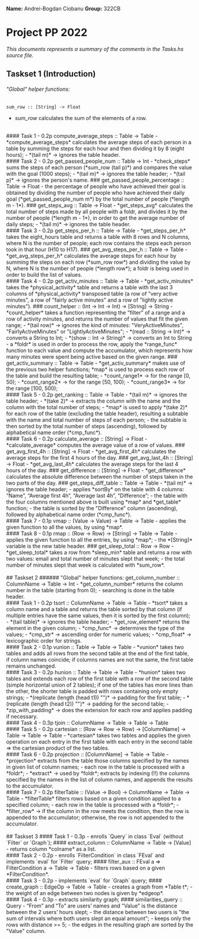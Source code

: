 **Name:** Andrei-Bogdan Ciobanu
**Group:** 322CB
<br>
# Project PP 2022
*This documents represents a summary of the comments in the Tasks.hs source file.*
<br>
## Taskset 1 (Introduction)
###### "Global" helper functions:
    sum_row :: [String] -> Float
- *sum_row* calculates the sum of the elements of a row.
<br>
#### Task 1 - 0.2p
    compute_average_steps :: Table -> Table
- *compute_average_steps* calculates the average steps of each person in a table by summing the steps for each hour and then dividing it by 8 (eight hours);
- *(tail m)* -> ignores the table header.
<br>
#### Task 2 - 0.2p
    get_passed_people_num :: Table -> Int
- *check_steps* sums the steps of each person (*sum_row (tail p)*) and compares the value with the goal (1000 steps);
- *(tail m)* -> ignores the table header;
- *(tail p)* -> ignores the person's name.
###
    get_passed_people_percentage :: Table -> Float
- the percentage of people who have achieved their goal is obtained by dividing the number of people who have achieved their daily goal (*get_passed_people_num m*) by the total number of people (*length m - 1*).
###
    get_steps_avg :: Table -> Float
- *get_steps_avg* calculates the total number of steps made by all people with a foldr, and divides it by the number of people (*length m - 1*), in order to get the average number of daily steps;
- *(tail m)* -> ignores the table header.
<br>
#### Task 3 - 0.2p
    get_steps_per_h :: Table -> Table
- *get_steps_per_h* takes the eight_hours table and returns a table with 8 rows and N columns, where N is the number of people; each row contains the steps each person took in that hour (H10 to H17).
###
    get_avg_steps_per_h :: Table -> Table
- *get_avg_steps_per_h* calculates the average steps for each hour by summing the steps on each row (*sum_row row*) and dividing the value by N, where N is the number of people (*length row*); a foldr is being used in order to build the list of values.
<br>
#### Task 4 - 0.2p
    get_activ_minutes :: Table -> Table
- *get_activ_minutes* takes the *physical_activity* table and returns a table with the last 3 columns of *physical_activity* transposed table (a row of "very active minutes", a row of "fairly active minutes" and a row of "lightly active minutes").
###
    count_helper :: (Int -> Int -> Int) -> [String] -> String
- *count_helper* takes a function representing the "filter" of a range and a row of activity minutes, and returns the number of values that fit the given range;
- *(tail row)* -> ignores the kind of minutes: "VeryActiveMinutes", "FairlyActiveMinutes" or "LightlyActiveMinutes";
- *(read :: String -> Int)* -> converts a String to Int;
- *(show :: Int -> String)* -> converts an Int to String
- a *foldr* is used in order to process the row, apply the *range_func* function to each value and compute the accumulator, which represents how many minutes were spent being active based on the given range.
###
    get_activ_summary :: Table -> Table
- *get_activ_summary* makes use of the previous two helper functions; *map* is used to process each row of the table and build the resulting table;
- *count_range1* -> for the range [0, 50);
- *count_range2* -> for the range [50, 100);
- *count_range3* -> for the range [100, 500);
<br>
#### Task 5 - 0.2p
    get_ranking :: Table -> Table
- *(tail m)* -> ignores the table header;
- *(take 2)* -> extracts the column with the name and the column with the total number of steps;
- *map* is used to apply *(take 2)* for each row of the table (excluding the table header), resulting a subtable with the name and total number of steps of each person;
- the subtable is then sorted by the total number of steps (ascending), followed by alphabetical name order (*cmp_func*).
<br>
#### Task 6 - 0.2p
    calculate_average :: [String] -> Float
- *calculate_average* computes the average value of a row of values.
###
    get_avg_first_4h :: [String] -> Float
- *get_avg_first_4h* calculates the average steps for the first 4 hours of the day.
###
    get_avg_last_4h :: [String] -> Float
- *get_avg_last_4h* calculates the average steps for the last 4 hours of the day.
###
    get_difference :: [String] -> Float
- *get_difference* calculates the absolute difference between the number of steps taken in the two parts of the day.
###
    get_steps_diff_table :: Table -> Table
- *(tail m)* -> ignores the table header;
- applies *sortBy* on the table with 4 columns: “Name”, “Average first 4h”, “Average last 4h”, “Difference”;
- the table with the four columns mentioned above is built using *map* and *get_table* function;
- the table is sorted by the "Difference" column (ascending), followed by alphabetical name order (*cmp_func*).
<br>
#### Task 7 - 0.1p
    vmap :: (Value -> Value) -> Table -> Table
- applies the given function to all the values, by using *map*.
<br>
#### Task 8 - 0.1p
    rmap :: (Row -> Row) -> [String] -> Table -> Table
- applies the given function to all the entries, by using *map*;
- the *[String]* variable is the new table header.
###
    get_sleep_total :: Row -> Row
- *get_sleep_total* takes a row from *sleep_min* table and returns a row with two values: email and total number of minutes slept that week;
- the total number of minutes slept that week is calculated with *sum_row*.
<br>
<br>
## Taskset 2
###### "Global" helper functions:
    get_column_number :: ColumnName -> Table -> Int
- *get_column_number* returns the column number in the table (starting from 0);
- searching is done in the table header.
<br>
#### Task 1 - 0.2p
    tsort :: ColumnName -> Table -> Table
- *tsort* takes a column name and a table and returns the table sorted by that column (if multiple entries have the same values, then it is sorted by the first column);
- *(tail table)* -> ignores the table header;
- *get_row_element* returns the element in the given column;
- *cmp_func* -> determines the type of the values;
- *cmp_str* -> ascending order for numeric values;
- *cmp_float* -> lexicographic order for strings.
<br>
#### Task 2 - 0.1p
    vunion :: Table -> Table -> Table
- *vunion* takes two tables and adds all rows from the second table at the end of the first table, if column names coincide; if columns names are not the same, the first table remains unchanged.
<br>
#### Task 3 - 0.2p
    hunion :: Table -> Table -> Table
- *hunion* takes two tables and extends each row of the first table with a row of the second table (simple horizontal union of 2 tables); if one of the tables has more lines than the other, the shorter table is padded with rows containing only empty strings;
- *(replicate (length (head t1)) "")* -> padding for the first table;
- *(replicate (length (head t2)) "")* -> padding for the second table;
- *zip_with_padding* -> does the extension for each row and applies padding if necessary.
<br>
#### Task 4 - 0.3p
    tjoin :: ColumnName -> Table -> Table -> Table
<br>
#### Task 5 - 0.2p
    cartesian :: (Row -> Row -> Row) -> [ColumnName] -> Table -> Table -> Table
- *cartesian* takes two tables and applies the given operation on each entry in the first table with each entry in the second table => the cartesian product of the two tables.
<br>
#### Task 6 - 0.2p
    projection :: [ColumnName] -> Table -> Table
- *projection* extracts from the table those columns specified by the names in given list of column names;
- each row in the table is processed with a *foldr*;
- *extract* -> used by *foldr*; extracts by indexing (!!) the columns specified by the names in the list of column names, and appends the results to the accumulator.
<br>
#### Task 7 - 0.2p
    filterTable :: (Value -> Bool) -> ColumnName -> Table -> Table
- *filterTable* filters rows based on a given condition applied to a specified column;
- each row in the table is processed with a *foldr*;
- *filter_row* -> if the column in the row meets the condition, then the row is appended to the accumulator; otherwise, the row is not appended to the accumulator.
<br>
<br>
## Taskset 3
#### Task 1 - 0.3p
- enrolls `Query` in class `Eval` (without `Filter` or `Graph`);
####
    extract_column :: ColumnName -> Table -> [Value]
- returns column *colname* as a list.
<br>
#### Task 2 - 0.2p
- enrolls `FilterCondition` in class `FEval` and implements `eval` for `Filter` query;
####
    filter_aux :: FEval a => FilterCondition a -> Table -> Table
- filters rows based on a given *FilterCondition*.
<br>
#### Task 3 - 0.2p
- implements `eval` for `Graph` query;
####
    create_graph :: EdgeOp -> Table -> Table
- creates a graph from *Table t*;
- the weight of an edge between two nodes is given by *edgeop*.
<br>
#### Task 4 - 0.3p
- extracts similarity graph;
####
    similarities_query :: Query
- “From” and “To” are users’ names and "Value" is the distance between the 2 users’ hours slept;
- the distance between two users is "the sum of intervals where both users slept an equal amount";
- keeps only the rows with distance >= 5;
- the edges in the resulting graph are sorted by the "Value" column.
<br>
